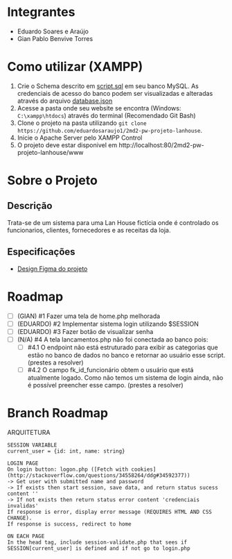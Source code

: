 # Integrantes

-   Eduardo Soares e Araújo
-   Gian Pablo Benvive Torres

# Como utilizar (XAMPP)

1.  Crie o Schema descrito em [script.sql](project-data/banco-de-dados/script.sql) em seu banco MySQL. As credenciais de acesso do banco podem ser visualizadas e alteradas através do arquivo [database.json](database.json)
2.  Acesse a pasta onde seu website se encontra (Windows: `C:\xampp\htdocs`) através do terminal (Recomendado Git Bash)
3.  Clone o projeto na pasta utilizando `git clone https://github.com/eduardosaraujo1/2md2-pw-projeto-lanhouse`.
4.  Inicie o Apache Server pelo XAMPP Control
5.  O projeto deve estar disponivel em http://localhost:80/2md2-pw-projeto-lanhouse/www

# Sobre o Projeto

## Descrição

Trata-se de um sistema para uma Lan House fictícia onde é controlado os funcionarios, clientes, fornecedores e as receitas da loja.

## Especificações

-   [Design Figma do projeto](https://www.figma.com/design/PGKnYiHtQ5wEX7GWklSsVg/Projeto-LanHouse?node-id=0-1&t=JGkDWUHh2upO3IXY-1)

# Roadmap

-   [ ] (GIAN) #1 Fazer uma tela de home.php melhorada
-   [ ] (EDUARDO) #2 Implementar sistema login utilizando $SESSION
-   [ ] (EDUARDO) #3 Fazer botão de visualizar senha
-   [ ] (N/A) #4 A tela lancamentos.php não foi conectada ao banco pois:
    -   [ ] #4.1 O endpoint não está estruturado para exibir as categorias que estão no banco de dados no banco e retornar ao usuário esse script. (prestes a resolver)
    -   [ ] #4.2 O campo fk_id_funcionário obtem o usuário que está atualmente logado. Como não temos um sistema de login ainda, não é possível preencher esse campo. (prestes a resolver)

# Branch Roadmap

ARQUITETURA

```
SESSION VARIABLE
current_user = {id: int, name: string}

LOGIN PAGE
On login button: logon.php ([Fetch with cookies](http://stackoverflow.com/questions/34558264/ddg#34592377))
-> Get user with submitted name and password
-> If exists then start session, save data, and return status sucess content ''
-> If not exists then return status error content 'credenciais invalidas'
If response is error, display error message (REQUIRES HTML AND CSS CHANGE).
If response is success, redirect to home

ON EACH PAGE
In the head tag, include session-validate.php that sees if SESSION[current_user] is defined and if not go to login.php
```
